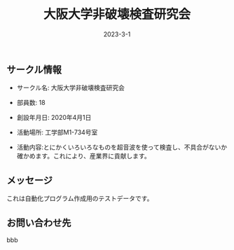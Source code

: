﻿---
title: '大阪大学非破壊検査研究会'
excerpt: ''
date: '2023-3-1'
iconImage: '/assets/007/icon.png'
coverImage: '/assets/007/cover.jpg'
ogImage:
  url: '/assets/007/icon.png'
tags:
  - 'サークル'
  
---

## サークル情報
- サークル名: 大阪大学非破壊検査研究会
- 部員数: 18
- 創設年月日: 2020年4月1日
- 活動場所: 工学部M1-734号室

- 活動内容:とにかくいろいろなものを超音波を使って検査し、不具合がないか確かめます。これにより、産業界に貢献します。

## メッセージ
これは自動化プログラム作成用のテストデータです。

## お問い合わせ先
bbb

